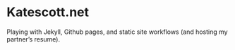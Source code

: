 # Katescott.net

Playing with Jekyll, Github pages, and static site workflows (and hosting my partner’s resume).
